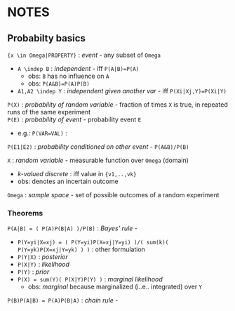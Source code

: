 # NOTES

## Probabilty basics

`{x \in Omega|PROPERTY}` : _event_ - any subset of `Omega`  
*	`A \indep B` : _independent_ - iff `P(A|B)=P(A)`
	*	obs: `B` has no influence on `A`
	*	obs: `P(A&B)=P(A)P(B)`
*	`A1,A2 \indep Y` : _independent given another var_ - iff `P(Xi|Xj,Y)=P(Xi|Y)`

`P(X)` : _probability of random variable_ - fraction of times `X` is true, in repeated runs of the same experiment  
`P(E)` : _probability of event_ - probability event `E`  
*	e.g.: `P(VAR=VAL)` :  

`P(E1|E2)` : _probability conditioned on other event_ -  `P(A&B)/P(B)`

`X` : _random variable_ - measurable function over `Omega` (domain)
*	_k-valued discrete_ : iff value in `{v1,..,vk}`
*	obs: denotes an incertain outcome  

`Omega` : _sample space_ - set of possible outcomes of a random experiment  

### Theorems

`P(A|B) = ( P(A)P(B|A) )/P(B)` : _Bayes' rule_ -  
*	`P(Y=yi|X=xj) = ( P(Y=yi)P(X=xj|Y=yi) )/( sum(k)( P(Y=yk)P(X=xj|Y=yk) ) )` : other formulation
*	`P(Y|X)` : _posterior_
*	`P(X|Y)` : _likelihood_
*	`P(Y)` : _prior_
*	`P(X) = sum(Y)( P(X|Y)P(Y) )` : _marginal likelihood_
	*	obs: _marginal_ because marginalized (i..e.. integrated) over `Y`


`P(B)P(A|B) = P(A)P(B|A)` : _chain rule_ -  